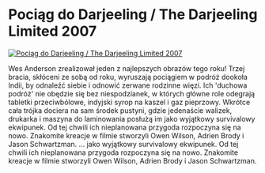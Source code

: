 Pociąg do Darjeeling / The Darjeeling Limited 2007 
=============
[![Pociąg do Darjeeling / The Darjeeling Limited 2007 ](http://vidos.pl/images/player.gif)](http://vidos.pl/pociag-do-darjeeling-the-darjeeling-limited-2007)

 Wes Anderson zrealizował jeden z najlepszych obrazów tego roku! Trzej bracia, skłóceni ze sobą od roku, wyruszają pociągiem w podróż dookoła Indii, by odnaleźć siebie i odnowić zerwane rodzinne więzi. Ich 'duchowa podróż' nie obędzie się bez niespodzianek, w których główne role odegrają tabletki przeciwbólowe, indyjski syrop na kaszel i gaz pieprzowy. Wkrótce cała trójka dociera na sam środek pustyni, gdzie jedenaście walizek, drukarka i maszyna do laminowania posłużą im jako wyjątkowy survivalowy ekwipunek. Od tej chwili ich nieplanowana przygoda rozpoczyna się na nowo. Znakomite kreacje w filmie stworzyli Owen Wilson, Adrien Brody i Jason Schwartzman.  ... jako wyjątkowy survivalowy ekwipunek. Od tej chwili ich nieplanowana przygoda rozpoczyna się na nowo. Znakomite kreacje w filmie stworzyli Owen Wilson, Adrien Brody i Jason Schwartzman.
